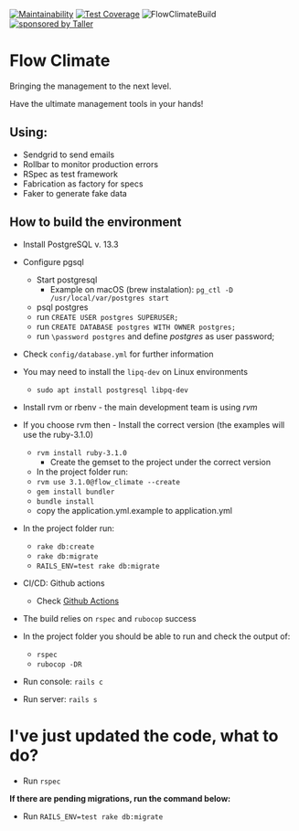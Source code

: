 [![Maintainability](https://api.codeclimate.com/v1/badges/bd4ed58b6b08523b837a/maintainability)](https://codeclimate.com/github/TallerWebSolutions/flow_climate/maintainability)
[![Test Coverage](https://api.codeclimate.com/v1/badges/bd4ed58b6b08523b837a/test_coverage)](https://codeclimate.com/github/TallerWebSolutions/flow_climate/test_coverage)
![FlowClimateBuild](https://github.com/TallerWebSolutions/flow_climate/workflows/FlowClimateBuild/badge.svg)
[![sponsored by Taller](https://raw.githubusercontent.com/TallerWebSolutions/tallerwebsolutions.github.io/master/sponsored-by-taller.png)](https://taller.net.br/en/)

# Flow Climate

Bringing the management to the next level.

Have the ultimate management tools in your hands!

## Using:

- Sendgrid to send emails
- Rollbar to monitor production errors
- RSpec as test framework
- Fabrication as factory for specs
- Faker to generate fake data

## How to build the environment

- Install PostgreSQL v. 13.3
- Configure pgsql
  - Start postgresql
    - Example on macOS (brew instalation): `pg_ctl -D /usr/local/var/postgres start`
  - psql postgres
  - run `CREATE USER postgres SUPERUSER;`
  - run `CREATE DATABASE postgres WITH OWNER postgres;`
  - run `\password postgres` and define _postgres_ as user password;
- Check `config/database.yml` for further information
- You may need to install the `lipq-dev` on Linux environments
  - `sudo apt install postgresql libpq-dev`
- Install rvm or rbenv - the main development team is using _rvm_
- If you choose rvm then - Install the correct version (the examples will use the ruby-3.1.0)
  - `rvm install ruby-3.1.0`
    - Create the gemset to the project under the correct version
  - In the project folder run:
  - `rvm use 3.1.0@flow_climate --create`
  - `gem install bundler`
  - `bundle install`
  - copy the application.yml.example to application.yml
- In the project folder run:

  - `rake db:create`
  - `rake db:migrate`
  - `RAILS_ENV=test rake db:migrate`

- CI/CD: Github actions

  - Check [Github Actions](https://github.com/TallerWebSolutions/flow_climate/tree/develop/.github/workflows)

- The build relies on `rspec` and `rubocop` success
- In the project folder you should be able to run and check the output of:

  - `rspec`
  - `rubocop -DR`

- Run console: `rails c`
- Run server: `rails s`

# I've just updated the code, what to do?

- Run `rspec`

**If there are pending migrations, run the command below:**

- Run `RAILS_ENV=test rake db:migrate`
